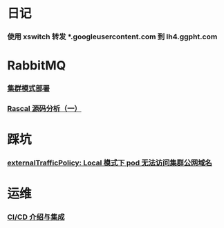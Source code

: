 # 日记

### 使用 xswitch 转发 *.googleusercontent.com 到 lh4.ggpht.com

# RabbitMQ

### [集群模式部署](/rabbitmq/k8s-cluster-install.MD)

### [Rascal 源码分析（一）](/rabbitmq/rascal.MD)

# 踩坑

### [externalTrafficPolicy: Local 模式下 pod 无法访问集群公网域名](/problems/k8s/externalTrafficPolicy-local.md)

# 运维

### [CI/CD 介绍与集成](/gitlab/ci.MD)
